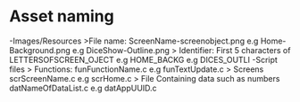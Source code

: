 # Asset naming

  -Images/Resources
		>File name:
			ScreenName-screenobject.png
			e.g Home-Background.png
			e.g DiceShow-Outline.png
		> Identifier:
			First 5 characters of LETTERSOFSCREEN_OJECT
			e.g HOME_BACKG
			e.g DICES_OUTLI
	-Script files
		> Functions:
			funFunctionName.c
			e.g funTextUpdate.c
		> Screens
			scrScreenName.c
			e.g scrHome.c
		> File Containing data such as numbers
			datNameOfDataList.c
			e.g datAppUUID.c
	
